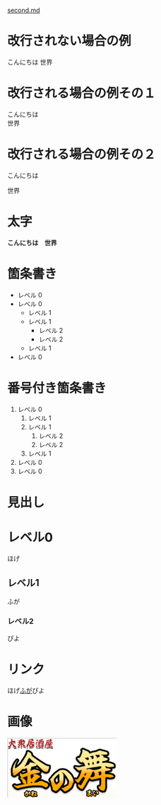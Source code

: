 [second.md](./second.md)

# 改行されない場合の例
こんにちは
世界

# 改行される場合の例その１
こんにちは  
世界

# 改行される場合の例その２
こんにちは  
  
世界

# 太字
**こんにちは　世界**

# 箇条書き
- レベル 0
- レベル 0
  - レベル 1
  - レベル 1
    - レベル 2
    - レベル 2
  - レベル 1
- レベル 0

# 番号付き箇条書き
1. レベル 0
   1. レベル 1
   1. レベル 1
      1. レベル 2
      1. レベル 2
   1. レベル 1
1. レベル 0
1. レベル 0

# 見出し
# レベル0

ほげ

## レベル1

ふが

### レベル2

ぴよ

# リンク
ほげ[ふが](https://github.com/)ぴよ

# 画像
![ほげ](./logo.png)